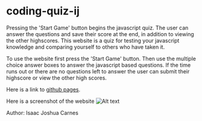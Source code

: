 # coding-quiz-ij
Pressing the 'Start Game' button begins the javascript quiz. The user can answer the questions and save their score at the end, in addition to viewing the other highscores.
This website is a quiz for testing your javascript knowledge and comparing yourself to others who have taken it.

To use the website first press the 'Start Game' button. Then use the multiple choice answer boxes to answer the javascript based questions. If the time runs out or there are no questions left to answer the user can submit their highscore or view the other high scores.

Here is a link to [github pages](https://isaacjcarnes.github.io/coding-quiz-ij/).

Here is a screenshot of the website
![Alt text](https://github.com/IsaacJCarnes/coding-quiz-ij/blob/main/Develop/Assets/images/web-screenshot.PNG "Website Screenshot")

Author: Isaac Joshua Carnes